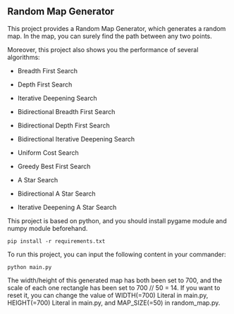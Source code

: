 ## Random Map Generator

This project provides a Random Map Generator, which generates a random map. In the map, you can surely find the path between any two points.

Moreover, this project also shows you the performance of several algorithms:

- Breadth First Search

- Depth First Search

- Iterative Deepening Search

- Bidirectional Breadth First Search

- Bidirectional Depth First Search

- Bidirectional Iterative Deepening Search

- Uniform Cost Search

- Greedy Best First Search

- A Star Search

- Bidirectional A Star Search

- Iterative Deepening A Star Search

This project is based on python, and you should install pygame module and numpy module beforehand.

```
pip install -r requirements.txt
```

To run this project, you can input the following content in your commander:

```
python main.py
```

The width/height of this generated map has both been set to 700, and the scale of each one rectangle has been set to 700 // 50 = 14. If you want to reset it, you can change the value of WIDTH(=700) Literal in main.py, HEIGHT(=700) Literal in main.py, and MAP_SIZE(=50) in random_map.py.